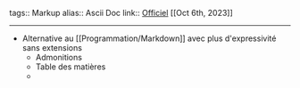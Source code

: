 tags:: Markup
alias:: Ascii Doc
link:: [Officiel](https://asciidoc.org/) 
[[Oct 6th, 2023]]
***

- Alternative au [[Programmation/Markdown]] avec plus d'expressivité sans extensions
	- Admonitions
	- Table des matières
	-